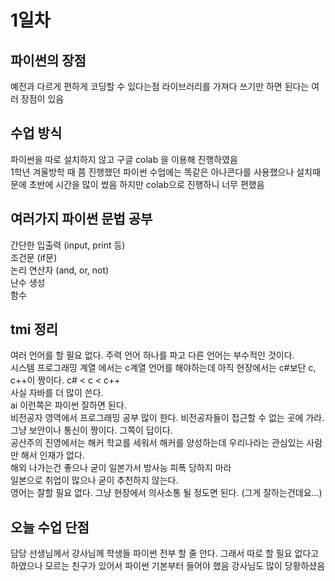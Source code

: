 # 1일차
## 파이썬의 장점  
예전과 다르게 편하게 코딩할 수 있다는점 라이브러리를 가져다 쓰기만 하면 된다는 여러 장점이 있음

## 수업 방식  
파이썬을 따로 설치하지 않고 구글 colab 을 이용해 진행하였음  
1학년 겨울방학 때 쯤 진행했던 파이썬 수업에는 똑같은 아나콘다를 사용했으나 설치때문에 초반에 시간을 많이 썼음 하지만 colab으로 진행하니 너무 편했음

## 여러가지 파이썬 문법 공부
간단한 입출력 (input, print 등)  
조건문 (if문)  
논리 연산자 (and, or, not)  
난수 생성  
함수  

## tmi 정리
여러 언어를 할 필요 없다. 주력 언어 하나를 파고 다른 언어는 부수적인 것이다.  
시스템 프로그래밍 계열 에서는 c계열 언어를 해야하는데 아직 현장에서는 c#보단 c, c++이 짱이다.  c# < c < c++  
사실 자바를 더 많이 쓴다.  
ai 이런쪽은 파이썬 잘하면 된다.  
비전공자 영역에서 프로그래밍 공부 많이 한다. 비전공자들이 접근할 수 없는 곳에 가라.  
그냥 보안이나 통신이 짱이다. 그쪽이 답이다.  
공산주의 진영에서는 해커 학교를 세워서 해커를 양성하는데 우리나라는 관심있는 사람만 해서 인재가 없다.    
해외 나가는건 좋으나 굳이 일본가서 방사능 피폭 당하지 마라  
일본으로 취업이 많으나 굳이 추천하지 않는다.  
영어는 잘할 필요 없다. 그냥 현장에서 의사소통 될 정도면 된다. (그게 잘하는건데요...)  

## 오늘 수업 단점
담당 선생님께서 강사님께 학생들 파이썬 전부 할 줄 안다. 그래서 따로 할 필요 없다고 하였으나 모르는 친구가 있어서 파이썬 기본부터 들어야 했음 강사님도 많이 당황하셨음  
